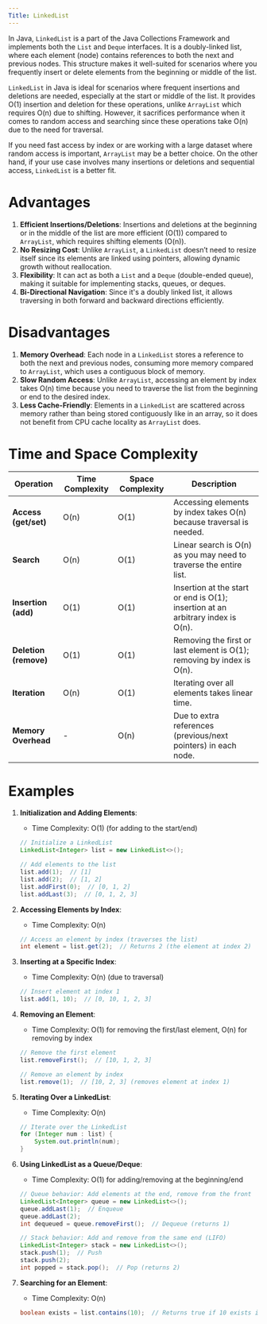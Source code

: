 ```yaml
---
Title: LinkedList
---
```


In Java, `LinkedList` is a part of the Java Collections Framework and implements both the `List` and `Deque` interfaces.
It is a doubly-linked list, where each element (node) contains references to both the next and previous nodes. This
structure makes it well-suited for scenarios where you frequently insert or delete elements from the beginning or middle
of the list.

`LinkedList` in Java is ideal for scenarios where frequent insertions and deletions are needed, especially at the start
or middle of the list. It provides O(1) insertion and deletion for these operations, unlike `ArrayList` which requires
O(n) due to shifting. However, it sacrifices performance when it comes to random access and searching since these
operations take O(n) due to the need for traversal.

If you need fast access by index or are working with a large dataset where random access is important, `ArrayList` may
be a better choice. On the other hand, if your use case involves many insertions or deletions and sequential
access, `LinkedList` is a better fit.

# Advantages

1. **Efficient Insertions/Deletions**: Insertions and deletions at the beginning or in the middle of the list are more
   efficient (O(1)) compared to `ArrayList`, which requires shifting elements (O(n)).
2. **No Resizing Cost**: Unlike `ArrayList`, a `LinkedList` doesn’t need to resize itself since its elements are linked
   using pointers, allowing dynamic growth without reallocation.
3. **Flexibility**: It can act as both a `List` and a `Deque` (double-ended queue), making it suitable for implementing
   stacks, queues, or deques.
4. **Bi-Directional Navigation**: Since it's a doubly linked list, it allows traversing in both forward and backward
   directions efficiently.

# Disadvantages

1. **Memory Overhead**: Each node in a `LinkedList` stores a reference to both the next and previous nodes, consuming
   more memory compared to `ArrayList`, which uses a contiguous block of memory.
2. **Slow Random Access**: Unlike `ArrayList`, accessing an element by index takes O(n) time because you need to
   traverse the list from the beginning or end to the desired index.
3. **Less Cache-Friendly**: Elements in a `LinkedList` are scattered across memory rather than being stored contiguously
   like in an array, so it does not benefit from CPU cache locality as `ArrayList` does.

# Time and Space Complexity

| Operation             | Time Complexity | Space Complexity | Description                                                                     |
|-----------------------|-----------------|------------------|---------------------------------------------------------------------------------|
| **Access (get/set)**  | O(n)            | O(1)             | Accessing elements by index takes O(n) because traversal is needed.             |
| **Search**            | O(n)            | O(1)             | Linear search is O(n) as you may need to traverse the entire list.              |
| **Insertion (add)**   | O(1)            | O(1)             | Insertion at the start or end is O(1); insertion at an arbitrary index is O(n). |
| **Deletion (remove)** | O(1)            | O(1)             | Removing the first or last element is O(1); removing by index is O(n).          |
| **Iteration**         | O(n)            | O(1)             | Iterating over all elements takes linear time.                                  |
| **Memory Overhead**   | -               | O(n)             | Due to extra references (previous/next pointers) in each node.                  |

# Examples

1. **Initialization and Adding Elements**:
    - Time Complexity: O(1) (for adding to the start/end)
   ```java
   // Initialize a LinkedList
   LinkedList<Integer> list = new LinkedList<>();
   
   // Add elements to the list
   list.add(1);  // [1]
   list.add(2);  // [1, 2]
   list.addFirst(0);  // [0, 1, 2]
   list.addLast(3);  // [0, 1, 2, 3]
   ```

2. **Accessing Elements by Index**:
    - Time Complexity: O(n)
   ```java
   // Access an element by index (traverses the list)
   int element = list.get(2);  // Returns 2 (the element at index 2)
   ```

3. **Inserting at a Specific Index**:
    - Time Complexity: O(n) (due to traversal)
   ```java
   // Insert element at index 1
   list.add(1, 10);  // [0, 10, 1, 2, 3]
   ```

4. **Removing an Element**:
    - Time Complexity: O(1) for removing the first/last element, O(n) for removing by index
   ```java
   // Remove the first element
   list.removeFirst();  // [10, 1, 2, 3]
   
   // Remove an element by index
   list.remove(1);  // [10, 2, 3] (removes element at index 1)
   ```

5. **Iterating Over a LinkedList**:
    - Time Complexity: O(n)
   ```java
   // Iterate over the LinkedList
   for (Integer num : list) {
       System.out.println(num);
   }
   ```

6. **Using LinkedList as a Queue/Deque**:
    - Time Complexity: O(1) for adding/removing at the beginning/end
   ```java
   // Queue behavior: Add elements at the end, remove from the front
   LinkedList<Integer> queue = new LinkedList<>();
   queue.addLast(1);  // Enqueue
   queue.addLast(2);
   int dequeued = queue.removeFirst();  // Dequeue (returns 1)
   
   // Stack behavior: Add and remove from the same end (LIFO)
   LinkedList<Integer> stack = new LinkedList<>();
   stack.push(1);  // Push
   stack.push(2);
   int popped = stack.pop();  // Pop (returns 2)
   ```

7. **Searching for an Element**:
    - Time Complexity: O(n)
   ```java
   boolean exists = list.contains(10);  // Returns true if 10 exists in the list
   ```
